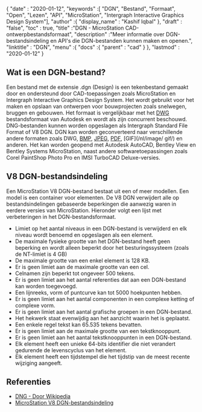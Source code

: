 {
  "date" : "2020-01-12",
  "keywords" :[ "DGN", "Bestand", "Formaat", "Open", "Lezen", "API", "MicroStation", "Intergraph Interactive Graphics Design System"],
  "author" :{
    "display_name" : "Kashif Iqbal"
},
  "draft" : "false",
  "toc" : true,
  "title" :"DGN - MicroStation CAD-ontwerpbestandsformaat",
  "description" :"Meer informatie over DGN-bestandsindeling en API's die DGN-bestanden kunnen maken en openen.",
  "linktitle" : "DGN",
  "menu" :{
    "docs" :{
      "parent" : "cad"
}
},
  "lastmod" : "2020-01-12"
}

## Wat is een DGN-bestand?

Een bestand met de extensie .dgn (Design) is een tekenbestand gemaakt door en ondersteund door CAD-toepassingen zoals MicroStation en Intergraph Interactive Graphics Design System. Het wordt gebruikt voor het maken en opslaan van ontwerpen voor bouwprojecten zoals snelwegen, bruggen en gebouwen. Het formaat is vergelijkbaar met het [DWG](/nl/cad/dwg/) bestandsformaat van Autodesk en wordt als zijn concurrent beschouwd. DNG-bestanden kunnen worden opgeslagen als Intergraph Standard File Format of V8 DGN. DGN kan worden geconverteerd naar verschillende andere formaten zoals DWG, [BMP](/nl/image/bmp/), [JPEG](/nl/image/jpeg/), [PDF](/nl/pdf/), [GIF](/nl/image/ gif/) en anderen. Het kan worden geopend met Autodesk AutoCAD, Bentley View en Bentley Systems MicroStation, naast andere softwaretoepassingen zoals Corel PaintShop Photo Pro en IMSI TurboCAD Deluxe-versies.

## V8 DGN-bestandsindeling

Een MicroStation V8 DGN-bestand bestaat uit een of meer modellen. Een model is een container voor elementen. De V8 DGN verwijdert alle op bestandsindelingen gebaseerde beperkingen die aanwezig waren in eerdere versies van MicroStation. Hieronder volgt een lijst met verbeteringen in het DGN-bestandsformaat.

* Limiet op het aantal niveaus in een DGN-bestand is verwijderd en elk niveau wordt benoemd en opgeslagen als een element.
* De maximale fysieke grootte van het DGN-bestand heeft geen beperking en wordt alleen beperkt door het besturingssysteem (zoals de NT-limiet is 4 GB)
* De maximale grootte van een enkel element is 128 KB.
* Er is geen limiet aan de maximale grootte van een cel.
* Celnamen zijn beperkt tot ongeveer 500 tekens.
* Er is geen limiet aan het aantal referenties dat aan een DGN-bestand kan worden toegevoegd.
* Een lijnreeks, vorm of puntcurve kan tot 5000 hoekpunten hebben.
* Er is geen limiet aan het aantal componenten in een complexe ketting of complexe vorm.
* Er is geen limiet aan het aantal grafische groepen in een DGN-bestand.
* Het hekwerk staat evenwijdig aan het aanzicht waarin het is geplaatst.
* Een enkele regel tekst kan 65.535 tekens bevatten.
* Er is geen limiet aan de maximale grootte van een tekstknooppunt.
* Er is geen limiet aan het aantal tekstknooppunten in een DGN-bestand.
* Elk element heeft een unieke 64-bits identifier die niet verandert gedurende de levenscyclus van het element.
* Elk element heeft een tijdstempel die het tijdstip van de meest recente wijziging aangeeft.

## Referenties

* [DNG - Door Wikipedia](https://en.wikipedia.org/wiki/DGN)
* [MicroStation V8 DGN-bestandsindeling](https://web.archive.org/web/20120713013730/http://docs.bentley.com/ko/MicroStation/ustnhelp47.html)

